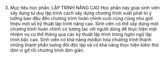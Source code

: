 3. Mục tiêu học phần: LẬP TRÌNH NÂNG CAO
Học phần này giúp sinh viên xây dựng tư duy lập trình cách xây dựng
chương trình xuất phát từ ý tưởng ban đầu đến chương trình hoàn chỉnh
cuối cùng cũng như giới thiệu một số kỹ thuật lập trình nâng cao. Sinh
viên có thể xây dựng một chương trình hoàn chỉnh có tương tác với người
dùng để thực hiện một nhiệm vụ cụ thể thông qua các kỹ thuật lập trình
trong ngôn ngữ lập trình bậc cao. Sinh viên có khả năng môđun hóa
chương trình thành những thành phần tương đối độc lập và có khả năng
thực hiện kiểm thử đơn vị gỡ rối chương trình đơn giản.
